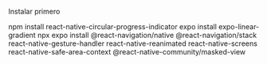   Instalar primero

npm install react-native-circular-progress-indicator
expo install expo-linear-gradient
npx expo install @react-navigation/native @react-navigation/stack react-native-gesture-handler react-native-reanimated react-native-screens react-native-safe-area-context @react-native-community/masked-view
